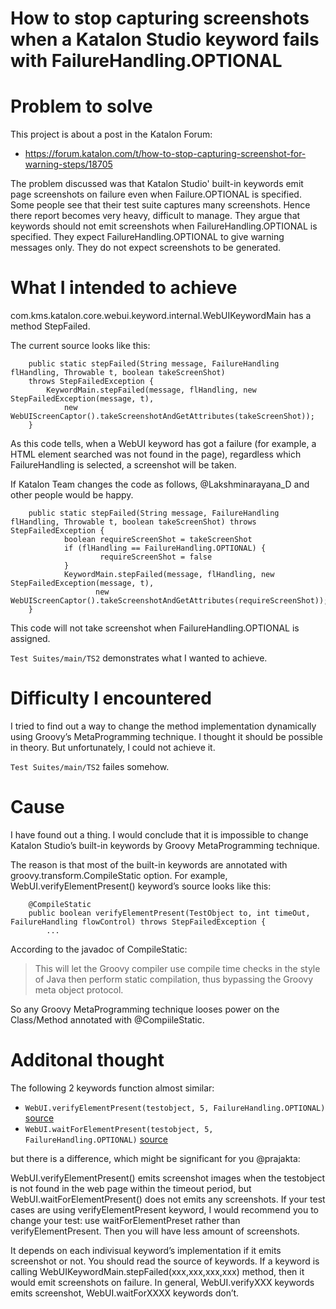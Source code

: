 How to stop capturing screenshots when a Katalon Studio keyword fails with FailureHandling.OPTIONAL
=====

# Problem to solve

This project is about a post in the Katalon Forum:

- https://forum.katalon.com/t/how-to-stop-capturing-screenshot-for-warning-steps/18705

The problem discussed was that Katalon Studio' built-in keywords emit page screenshots on failure even when Failure.OPTIONAL is specified. Some people see that their test suite captures many screenshots. Hence there report becomes very heavy, difficult to manage. They argue that keywords should not emit screenshots when FailureHandling.OPTIONAL is specified. They expect FailureHandling.OPTIONAL to give warning messages only. They do not expect screenshots to be generated.

# What I intended to achieve

com.kms.katalon.core.webui.keyword.internal.WebUIKeywordMain has a method StepFailed.

The current source looks like this:

```
    public static stepFailed(String message, FailureHandling flHandling, Throwable t, boolean takeScreenShot)
    throws StepFailedException {
        KeywordMain.stepFailed(message, flHandling, new StepFailedException(message, t), 
            new WebUIScreenCaptor().takeScreenshotAndGetAttributes(takeScreenShot));
    }
```

As this code tells, when a WebUI keyword has got a failure (for example, a HTML element searched was not found in the page), regardless which FailureHandling is selected, a screenshot will be taken.

If Katalon Team changes the code as follows, @Lakshminarayana_D and other people would be happy.

```
    public static stepFailed(String message, FailureHandling flHandling, Throwable t, boolean takeScreenShot) throws StepFailedException {
            boolean requireScreenShot = takeScreenShot
            if (flHandling == FailureHandling.OPTIONAL) {
                    requireScreenShot = false
            }
            KeywordMain.stepFailed(message, flHandling, new StepFailedException(message, t),
                   new WebUIScreenCaptor().takeScreenshotAndGetAttributes(requireScreenShot));
    }
```
This code will not take screenshot when FailureHandling.OPTIONAL is assigned.

`Test Suites/main/TS2` demonstrates what I wanted to achieve.

# Difficulty I encountered

I tried to find out a way to change the method implementation dynamically using Groovy’s MetaProgramming technique. I thought it should be possible in theory. But unfortunately, I could not achieve it.

`Test Suites/main/TS2` failes somehow.

# Cause

I have found out a thing. I would conclude that it is impossible to change Katalon Studio’s built-in keywords by Groovy MetaProgramming technique.

The reason is that most of the built-in keywords are annotated with groovy.transform.CompileStatic option. For example, WebUI.verifyElementPresent() keyword’s source looks like this:

```
    @CompileStatic
    public boolean verifyElementPresent(TestObject to, int timeOut, FailureHandling flowControl) throws StepFailedException {
        ...
```

According to the javadoc of CompileStatic:

>This will let the Groovy compiler use compile time checks in the style of Java then perform static compilation, thus bypassing the Groovy meta object protocol.

So any Groovy MetaProgramming technique looses power on the Class/Method annotated with @CompiileStatic.

# Additonal thought

The following 2 keywords function almost similar:

- `WebUI.verifyElementPresent(testobject, 5, FailureHandling.OPTIONAL)` [source](https://github.com/katalon-studio/katalon-studio-testing-framework/blob/master/Include/scripts/groovy/com/kms/katalon/core/webui/keyword/builtin/VerifyElementPresentKeyword.groovy)
- `WebUI.waitForElementPresent(testobject, 5, FailureHandling.OPTIONAL)` [source](https://github.com/katalon-studio/katalon-studio-testing-framework/blob/master/Include/scripts/groovy/com/kms/katalon/core/webui/keyword/builtin/WaitForElementPresentKeyword.groovy)

but there is a difference, which might be significant for you @prajakta:

WebUI.verifyElementPresent() emits screenshot images when the testobject is not found in the web page within the timeout period, but
WebUI.waitForElementPresent() does not emits any screenshots.
If your test cases are using verifyElementPresent keyword, I would recommend you to change your test: use waitForElementPreset rather than verifyElementPresent. Then you will have less amount of screenshots.

It depends on each indivisual keyword’s implementation if it emits screenshot or not. You should read the source of keywords. If a keyword is calling WebUIKeywordMain.stepFailed(xxx,xxx,xxx,xxx) method, then it would emit screenshots on failure. In general, WebUI.verifyXXX keywords emits screenshot, WebUI.waitForXXXX keywords don’t.
